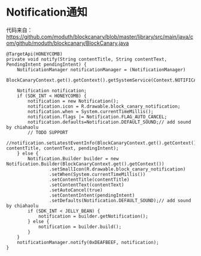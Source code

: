 # Notification通知

代码来自：https://github.com/moduth/blockcanary/blob/master/library/src/main/java/com/github/moduth/blockcanary/BlockCanary.java

    @TargetApi(HONEYCOMB)
    private void notify(String contentTitle, String contentText, PendingIntent pendingIntent) {
        NotificationManager notificationManager = (NotificationManager)
                BlockCanaryContext.get().getContext().getSystemService(Context.NOTIFICATION_SERVICE);

        Notification notification;
        if (SDK_INT < HONEYCOMB) {
            notification = new Notification();
            notification.icon = R.drawable.block_canary_notification;
            notification.when = System.currentTimeMillis();
            notification.flags |= Notification.FLAG_AUTO_CANCEL;
            notification.defaults=Notification.DEFAULT_SOUND;// add sound by chiahaolu
            // TODO SUPPORT
            //notification.setLatestEventInfo(BlockCanaryContext.get().getContext(), contentTitle, contentText, pendingIntent);
        } else {
            Notification.Builder builder = new Notification.Builder(BlockCanaryContext.get().getContext())
                    .setSmallIcon(R.drawable.block_canary_notification)
                    .setWhen(System.currentTimeMillis())
                    .setContentTitle(contentTitle)
                    .setContentText(contentText)
                    .setAutoCancel(true)
                    .setContentIntent(pendingIntent)
                    .setDefaults(Notification.DEFAULT_SOUND);// add sound by chiahaolu
            if (SDK_INT < JELLY_BEAN) {
                notification = builder.getNotification();
            } else {
                notification = builder.build();
            }
        }
        notificationManager.notify(0xDEAFBEEF, notification);
    }